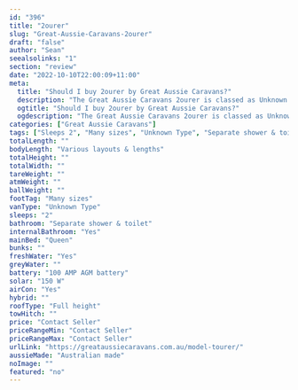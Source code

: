 ```yaml
---
id: "396"
title: "2ourer"
slug: "Great-Aussie-Caravans-2ourer"
draft: "false"
author: "Sean"
seealsolinks: "1"
section: "review"
date: "2022-10-10T22:00:09+11:00"
meta:
  title: "Should I buy 2ourer by Great Aussie Caravans?"
  description: "The Great Aussie Caravans 2ourer is classed as Unknown Type, and sleeps 2 people. It is Australian made and comes in at Many sizes. It generally has Separate shower & toilet."
  ogtitle: "Should I buy 2ourer by Great Aussie Caravans?"
  ogdescription: "The Great Aussie Caravans 2ourer is classed as Unknown Type, and sleeps 2 people. It is Australian made and comes in at Many sizes. It generally has Separate shower & toilet."
categories: ["Great Aussie Caravans"]
tags: ["Sleeps 2", "Many sizes", "Unknown Type", "Separate shower & toilet", "Full height", "Price Unknown", "Australian made"]
totalLength: ""
bodyLength: "Various layouts & lengths"
totalHeight: ""
totalWidth: ""
tareWeight: ""
atmWeight: ""
ballWeight: ""
footTag: "Many sizes"
vanType: "Unknown Type"
sleeps: "2"
bathroom: "Separate shower & toilet"
internalBathroom: "Yes"
mainBed: "Queen"
bunks: ""
freshWater: "Yes"
greyWater: ""
battery: "100 AMP AGM battery"
solar: "150 W"
airCon: "Yes"
hybrid: ""
roofType: "Full height"
towHitch: ""
price: "Contact Seller"
priceRangeMin: "Contact Seller"
priceRangeMax: "Contact Seller"
urlLink: "https://greataussiecaravans.com.au/model-tourer/"
aussieMade: "Australian made"
noImage: ""
featured: "no"
---
```

